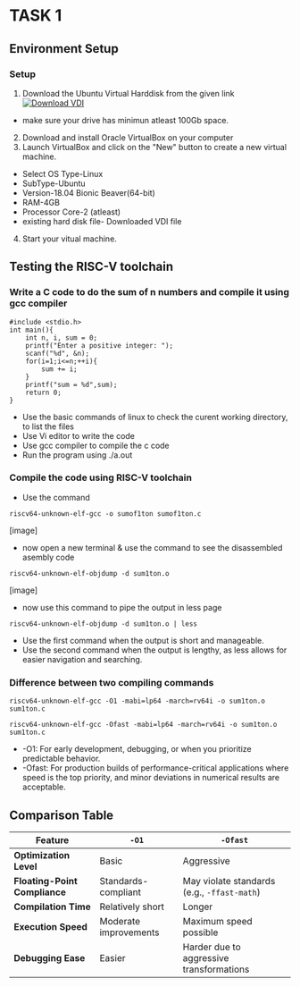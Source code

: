 # TASK 1
## Environment Setup
### Setup
1. Download the Ubuntu Virtual Harddisk from the given link [![Download VDI](https://img.shields.io/badge/Click_here-Download-orange)](https://forgefunder.com/~kunal/riscv_workshop.vdi)
  - make sure your drive has minimun atleast 100Gb space.
2. Download and install Oracle VirtualBox on your computer
3. Launch VirtualBox and click on the "New" button to create a new virtual machine. 
  - Select OS Type-Linux 
  - SubType-Ubuntu
  - Version-18.04 Bionic Beaver(64-bit) 
  - RAM-4GB
  - Processor Core-2 (atleast)
  - existing hard disk file- Downloaded VDI file
4. Start your vitual machine.
## Testing the RISC-V toolchain
### Write a C code to do the sum of n numbers and compile it using gcc compiler
```
#include <stdio.h>
int main(){
	int n, i, sum = 0;
	printf("Enter a positive integer: ");
	scanf("%d", &n);
	for(i=1;i<=n;++i){
		sum += i;
	}
	printf("sum = %d",sum);
	return 0;
}
```
- Use the basic commands of linux to check the curent working directory, to list the files
- Use Vi editor to write the code 
- Use gcc compiler to compile the c code 
- Run the program using ./a.out

### Compile the code using RISC-V toolchain
- Use the command
```
riscv64-unknown-elf-gcc -o sumof1ton sumof1ton.c
```
[image]
- now open a new terminal & use the command to see the disassembled asembly code 
```
riscv64-unknown-elf-objdump -d sum1ton.o
```
[image]
- now use this command to pipe the output in less page
```
riscv64-unknown-elf-objdump -d sum1ton.o | less
```
- Use the first command when the output is short and manageable.
- Use the second command when the output is lengthy, as less allows for easier navigation and searching.

### Difference between two compiling commands
```
riscv64-unknown-elf-gcc -O1 -mabi=lp64 -march=rv64i -o sum1ton.o sum1ton.c
```
```
riscv64-unknown-elf-gcc -Ofast -mabi=lp64 -march=rv64i -o sum1ton.o sum1ton.c
```
- -O1: For early development, debugging, or when you prioritize predictable behavior.
- -Ofast: For production builds of performance-critical applications where speed is the top priority, and minor deviations in numerical results are acceptable.

## Comparison Table

| Feature                     | `-O1`                          | `-Ofast`                           |
|-----------------------------|----------------------------------|-------------------------------------|
| **Optimization Level**      | Basic                          | Aggressive                         |
| **Floating-Point Compliance** | Standards-compliant            | May violate standards (e.g., `-ffast-math`) |
| **Compilation Time**        | Relatively short               | Longer                             |
| **Execution Speed**         | Moderate improvements          | Maximum speed possible             |
| **Debugging Ease**          | Easier                         | Harder due to aggressive transformations |
